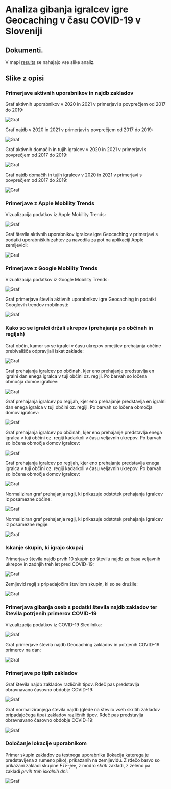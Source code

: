 # Analiza gibanja igralcev igre Geocaching v času COVID-19 v Sloveniji

## Dokumenti.

V mapi [results](https://github.com/kkklemennn/analiza-geocaching-covid/tree/master/doc/results/slike) se nahajajo vse slike analiz.

## Slike z opisi

### Primerjave aktivnih uporabnikov in najdb zakladov

Graf aktivnih uporabnikov v 2020 in 2021 v primerjavi s povprečjem od 2017 do 2019:

![Graf](results/slike/aktivnosti_najdbe/graf_aktivnih_uporabnikov_s_povp.png)

Graf najdb v 2020 in 2021 v primerjavi s povprečjem od 2017 do 2019:

![Graf](results/slike/aktivnosti_najdbe/graf_najdb_po_letih_s_povp.png)

Graf aktivnih domačih in tujih igralcev v 2020 in 2021 v primerjavi s povprečjem od 2017 do 2019:

![Graf](results/slike/aktivnosti_najdbe/graf_aktivnost_domaci_tujci_vsi.png)

Graf najdb domačih in tujih igralcev v 2020 in 2021 v primerjavi s povprečjem od 2017 do 2019:

![Graf](results/slike/aktivnosti_najdbe/graf_najdb_domaci_tujci_vsi.png)


### Primerjave z Apple Mobility Trends

Vizualizacija podatkov iz Apple Mobility Trends:

![Graf](results/slike/apple_mobility/apple_mobility_base.png)

Graf števila aktivnih uporabnikov igralcev igre Geocaching v primerjavi s podatki uporabniških zahtev za navodila za pot na aplikaciji Apple zemljevidi:

![Graf](results/slike/apple_mobility/apple_mobility_aktivni_smooth.png)


### Primerjave z Google Mobility Trends

Vizualizacija podatkov iz Google Mobility Trends:

![Graf](results/slike/google_mobility/google_mobility_base.png)

Graf primerjave števila aktivnih uporabnikov igre Geocaching in podatki Googlovih trendov mobilnosti:

![Graf](results/slike/google_mobility/google_mobility_aktivni.png)


### Kako so se igralci držali ukrepov (prehajanja po občinah in regijah)

Graf občin, kamor so se igralci v času ukrepov omejitev prehajanja občine prebivališča odpravljali iskat zaklade:

![Graf](results/slike/prehajanja/prehajanja_najdbe_obcine.png)

Graf prehajanja igralcev po občinah, kjer eno prehajanje predstavlja en igralni dan enega igralca v tuji občini oz. regiji. Po barvah so ločena območja domov igralcev:

![Graf](results/slike/prehajanja/1_krsitev_1_dan/prehajanja_1_krsitev_1_dan_obcine_doma.png)

Graf prehajanja igralcev po regijah, kjer eno prehajanje predstavlja en igralni dan enega igralca v tuji občini oz. regiji. Po barvah so ločena območja domov igralcev:

![Graf](results/slike/prehajanja/1_krsitev_1_dan/prehajanja_1_krsitev_1_dan_regije_doma.png)

Graf prehajanja igralcev po občinah, kjer eno prehajanje predstavlja enega igralca v tuji občini oz. regiji kadarkoli v času veljavnih ukrepov. Po barvah so ločena območja domov igralcev:

![Graf](results/slike/prehajanja/prehajanja_igralci/prehajanja_igralci_obcine.png)

Graf prehajanja igralcev po regijah, kjer eno prehajanje predstavlja enega igralca v tuji občini oz. regiji kadarkoli v času veljavnih ukrepov. Po barvah so ločena območja domov igralcev:

![Graf](results/slike/prehajanja/prehajanja_igralci/prehajanja_igralci_regije.png)

Normaliziran graf prehajanja regij, ki prikazuje odstotek prehajanja igralcev iz posamezne občine:

![Graf](results/slike/prehajanja/normalizirano/prehajanja_igralci_normal_obcine.png)

Normaliziran graf prehajanja regij, ki prikazuje odstotek prehajanja igralcev iz posamezne regije:

![Graf](results/slike/prehajanja/normalizirano/prehajanja_igralci_normal_regije.png)


### Iskanje skupin, ki igrajo skupaj

Primerjavo števila najdb prvih 10 skupin po številu najdb za časa veljavnih ukrepov in zadnjih treh let pred COVID-19:

![Graf](results/slike/skupine/trend_skupin.png)

Zemljevid regij s pripadajočim številom skupin, ki so se družile:

![Graf](results/slike/skupine/skupine.png)


### Primerjava gibanja oseb s podatki števila najdb zakladov ter števila potrjenih primerov COVID-19

Vizualizacija podatkov iz COVID-19 Sledilnika:

![Graf](results/slike/sledilnik/sledilnik_base.png)

Graf primerjave števila najdb Geocaching zakladov in potrjenih COVID-19 primerov na dan:

![Graf](results/slike/sledilnik/potrjeni-najdbe.png)


### Primerjave po tipih zakladov

Graf števila najdb zakladov različnih tipov. Rdeč pas predstavlja obravnavano časovno obdobje COVID-19:

![Graf](results/slike/tipi/graf_tipi.png)

Graf normaliziranjega števila najdb (glede na število vseh skritih zakladov pripadajočega tipa) zakladov različnih tipov. Rdeč pas predstavlja obravnavano časovno obdobje COVID-19:

![Graf](results/slike/tipi/graf_tipi_normal.png)


### Določanje lokacije uporabnikom

Primer skupin zakladov za testnega uporabnika (lokacija katerega je predstavljena z rumeno piko), prikazanih na zemljevidu. Z rdečo barvo so prikazani zakladi skupine _FTF-jev_, z modro _skriti_ zakladi, z zeleno pa zakladi _prvih treh iskalnih dni_:

![Graf](results/slike/zemljevid.png)
